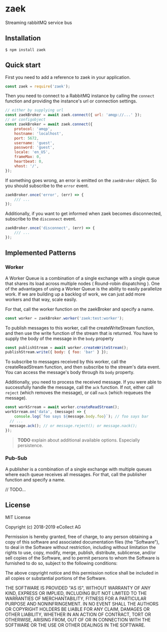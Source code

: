 # zaek

Streaming rabbitMQ service bus

## Installation

```shell
$ npm install zaek
```

## Quick start

First you need to add a reference to zaek in your application.

```javascript
const zaek = require('zaek');
```

Then you need to connect to a RabbitMQ instance by calling the `connect` function and providing the instance's url or connection settings.

```javascript
// either by supplying url
const zaekBroker = await zaek.connect({ url: 'amqp://...' });
// or configobject
const zaekBroker = await zaek.connect({
	protocol: 'amqp',
	hostname: 'localhost',
	port: 5672,
	username: 'guest',
	password: 'guest',
	locale: 'en_US',
	frameMax: 0,
	heartbeat: 0,
	vhost: '/',
});
```

If something goes wrong, an error is emitted on the `zaekBroker` object. So you should subscribe to the `error` event.

```js
zaekBroker.once('error', (err) => {
	/// ...
});
```

Additionally, if you want to get informed when zaek becomes disconnected, subscribe to the `disconnect` event.

```js
zaekBroker.once('disconnect', (err) => {
	/// ...
});
```

## Implemented Patterns

### Worker

A Worker Queue is a combination of a single exchange with a single queue that shares its load across multiple nodes ( Round-robin dispatching ). One of the advantages of using a Worker Queue is the ability to easily parallelize work. If we are building up a backlog of work, we can just add more workers and that way, scale easily.

For that, call the worker function on the zaekBroker and specify a name.

```js
const worker = zaekBroker.worker('zaek:test:worker');
```

To publish messages to this worker, call the createWriteStream function, and then use the write function of the stream that is returned. You have to supply the body of the message in the ```body``` property

```js
const publishStream = await worker.createWriteStream();
publishStream.write({ body: { foo: 'bar' } });
```

To subscribe to messages received by this worker, call the createReadStream function, and then subscribe to the stream's data event. You can access the message's body through its ```body``` property.

Additionally, you need to process the received message. If you were able to successfully handle the message, call the ```ack``` function. If not, either call ```reject``` (which removes the message), or call ```nack``` (which requeues the message).

```js
const workSrream = await worker.createReadStream();
workSrream.on('data', (message) => {
	console.log(`foo says ${message.body.foo}`); // foo says bar
  // ...
  message.ack(); // or message.reject(); or message.nack();
});
```

> **TODO** explain about additional available options. Especially persistence.

### Pub-Sub

A publisher is a combination of a single exchange with multiple queues where each queue receives all messages. For that, call the publisher function and specify a name.

// TODO...

## License

MIT License

Copyright (c) 2018-2019 eCollect AG

Permission is hereby granted, free of charge, to any person obtaining a copy
of this software and associated documentation files (the "Software"), to deal
in the Software without restriction, including without limitation the rights
to use, copy, modify, merge, publish, distribute, sublicense, and/or sell
copies of the Software, and to permit persons to whom the Software is
furnished to do so, subject to the following conditions:

The above copyright notice and this permission notice shall be included in all
copies or substantial portions of the Software.

THE SOFTWARE IS PROVIDED "AS IS", WITHOUT WARRANTY OF ANY KIND, EXPRESS OR
IMPLIED, INCLUDING BUT NOT LIMITED TO THE WARRANTIES OF MERCHANTABILITY,
FITNESS FOR A PARTICULAR PURPOSE AND NONINFRINGEMENT. IN NO EVENT SHALL THE
AUTHORS OR COPYRIGHT HOLDERS BE LIABLE FOR ANY CLAIM, DAMAGES OR OTHER
LIABILITY, WHETHER IN AN ACTION OF CONTRACT, TORT OR OTHERWISE, ARISING FROM,
OUT OF OR IN CONNECTION WITH THE SOFTWARE OR THE USE OR OTHER DEALINGS IN THE
SOFTWARE.

